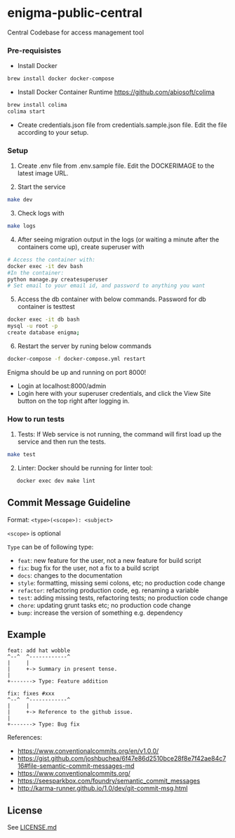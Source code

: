 # enigma-public-central
Central Codebase for access management tool

### Pre-requisistes

- Install Docker
```bash
brew install docker docker-compose
```

- Install Docker Container Runtime
https://github.com/abiosoft/colima
```bash
brew install colima
colima start
```

- Create credentials.json file from credentials.sample.json file. Edit the file according to your setup.

### Setup

1. Create .env file from .env.sample file. Edit the DOCKERIMAGE to the latest image URL.

2. Start the service
```bash
make dev
```
3. Check logs with 
```bash
make logs
```
4. After seeing migration output in the logs (or waiting a minute after the containers come up), 
 create superuser with
```bash
# Access the container with:
docker exec -it dev bash
#In the container:
python manage.py createsuperuser
# Set email to your email id, and password to anything you want
```
5. Access the db container with below commands. Password for db container is testtest
```bash
docker exec -it db bash
mysql -u root -p
create database enigma;
```
6. Restart the server by runing below commands
```bash
docker-compose -f docker-compose.yml restart
```
Enigma should be up and running on port 8000!
  - Login at localhost:8000/admin
  - Login here with your superuser credentials, and click the View Site button on the top right after logging in.

### How to run tests

1. Tests:
If Web service is not running, the command will first load up the service and then run the tests.
```bash
make test
```

2. Linter:
Docker should be running for linter tool:
```bash
   docker exec dev make lint
```

## Commit Message Guideline

Format: `<type>(<scope>): <subject>`

`<scope>` is optional

`Type` can be of following type:

- `feat`: new feature for the user, not a new feature for build script
- `fix`: bug fix for the user, not a fix to a build script
- `docs`: changes to the documentation
- `style`: formatting, missing semi colons, etc; no production code change
- `refactor`: refactoring production code, eg. renaming a variable
- `test`: adding missing tests, refactoring tests; no production code change
- `chore`: updating grunt tasks etc; no production code change
- `bump`: increase the version of something e.g. dependency

## Example

```
feat: add hat wobble
^--^  ^------------^
|     |
|     +-> Summary in present tense.
|
+-------> Type: Feature addition

fix: fixes #xxx
^--^  ^------------^
|     |
|     +-> Reference to the github issue.
|
+-------> Type: Bug fix
```

References:
- https://www.conventionalcommits.org/en/v1.0.0/
- https://gist.github.com/joshbuchea/6f47e86d2510bce28f8e7f42ae84c716#file-semantic-commit-messages-md
- https://www.conventionalcommits.org/
- https://seesparkbox.com/foundry/semantic_commit_messages
- http://karma-runner.github.io/1.0/dev/git-commit-msg.html

##  License
See [LICENSE.md](.github/LICENSE.md)
